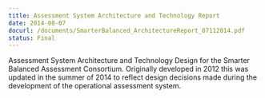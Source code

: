 ```yaml
---
title: Assessment System Architecture and Technology Report
date: 2014-08-07
docurl: /documents/SmarterBalanced_ArchitectureReport_07112014.pdf
status: Final
---
```

Assessment System Architecture and Technology Design for the Smarter Balanced Assessment Consortium. Originally developed in 2012 this was updated in the summer of 2014 to reflect design decisions made during the development of the operational assessment system.

